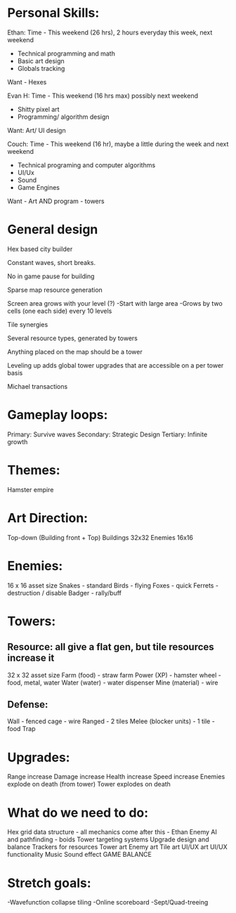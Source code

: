 # Personal Skills:
Ethan:
Time - This weekend (26 hrs), 2 hours everyday this week, next weekend

- Technical programming and math
- Basic art design
- Globals tracking

Want - Hexes

Evan H:
Time - This weekend (16 hrs max) possibly next weekend
- Shitty pixel art
- Programming/ algorithm design

Want: Art/ UI design

Couch:
Time - This weekend (16 hr), maybe a little during the week and next weekend

- Technical programing and computer algorithms
- UI/Ux
- Sound
- Game Engines

Want - Art AND program - towers

# General design
Hex based city builder

Constant waves, short breaks.

No in game pause for building

Sparse map resource generation

Screen area grows with your level (?)
-Start with large area
-Grows by two cells (one each side) every 10 levels

Tile synergies

Several resource types, generated by towers

Anything placed on the map should be a tower

Leveling up adds global tower upgrades that are accessible on a per tower basis

Michael transactions



# Gameplay loops:
Primary: Survive waves
Secondary: Strategic Design
Tertiary: Infinite growth


# Themes:
Hamster empire

# Art Direction:
Top-down (Building front + Top)
Buildings 32x32
Enemies 16x16


# Enemies:
16 x 16 asset size
Snakes - standard
Birds - flying
Foxes - quick
Ferrets - destruction / disable
Badger - rally/buff

# Towers: 
## Resource: all give a flat gen, but tile resources increase it
32 x 32 asset size
Farm (food) - straw farm
Power (XP) - hamster wheel - food, metal, water
Water (water) - water dispenser
Mine (material) - wire

## Defense:
Wall - fenced cage - wire
Ranged - 2 tiles
Melee (blocker units) - 1 tile - food
Trap

# Upgrades:
Range increase
Damage increase
Health increase
Speed increase
Enemies explode on death (from tower)
Tower explodes on death


# What do we need to do:
Hex grid data structure - all mechanics come after this - Ethan
Enemy AI and pathfinding - boids
Tower targeting systems
Upgrade design and balance
Trackers for resources
Tower art
Enemy art
Tile art
UI/UX art
UI/UX functionality
Music
Sound effect
GAME BALANCE



# Stretch goals:
-Wavefunction collapse tiling
-Online scoreboard
-Sept/Quad-treeing
